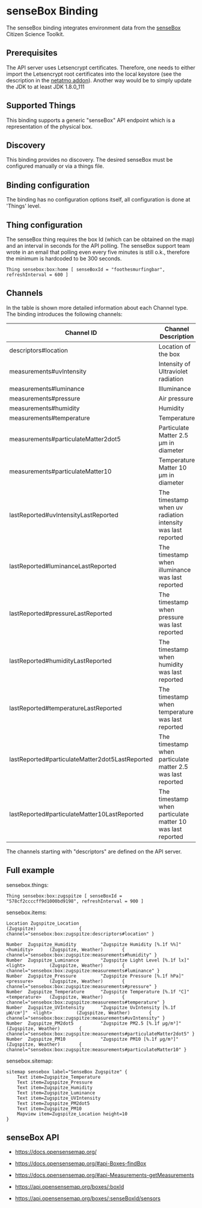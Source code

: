 # senseBox Binding

The senseBox binding integrates environment data from the [senseBox](https://sensebox.de/)
Citizen Science Toolkit.

## Prerequisites

The API server uses Letsencrypt certificates. Therefore, one needs to either import the Letsencrypt
root certificates into the local keystore (see the description in the
[netatmo addon](http://docs.openhab.org/addons/bindings/netatmo/readme.html)).
Another way would be to simply update the JDK to at least JDK 1.8.0_111

## Supported Things

This binding supports a generic "senseBox" API endpoint which is a representation of the physical box.

## Discovery

This binding provides no discovery. The desired senseBox must be configured manually or via a things file.

## Binding configuration

The binding has no configuration options itself, all configuration is done at 'Things' level.

## Thing configuration

The senseBox thing requires the box Id (which can be obtained on the map) and an interval in seconds
for the API polling. The senseBox support team wrote in an email that polling even every five minutes
is still o.k., therefore the minimum is hardcoded to be 300 seconds.

```
Thing sensebox:box:home [ senseBoxId = "foothesmurfingbar", refreshInterval = 600 ]
```

## Channels

In the table is shown more detailed information about each Channel type.
The binding introduces the following channels:

| Channel ID                                      | Channel Description                                          | Supported item type | Advanced |
|-------------------------------------------------|--------------------------------------------------------------|---------------------|----------|
| descriptors#location                            | Location of the box                                          | Point               | False    |
| measurements#uvIntensity                        | Intensity of Ultraviolet radiation                           | Number              | False    |
| measurements#luminance                          | Illuminance                                                  | Number              | False    |
| measurements#pressure                           | Air pressure                                                 | Number              | False    |
| measurements#humidity                           | Humidity                                                     | Number              | False    |
| measurements#temperature                        | Temperature                                                  | Number              | False    |
| measurements#particulateMatter2dot5             | Particulate Matter 2.5 µm in diameter                        | Number              | False    |
| measurements#particulateMatter10                | Temperature Matter 10 µm in diameter                         | Number              | False    |
| lastReported#uvIntensityLastReported            | The timestamp when uv radiation intensity was last reported  | DateTime            | True     |
| lastReported#luminanceLastReported              | The timestamp when illuminance was last reported             | DateTime            | True     |
| lastReported#pressureLastReported               | The timestamp when pressure was last reported                | DateTime            | True     |
| lastReported#humidityLastReported               | The timestamp when humidity was last reported                | DateTime            | True     |
| lastReported#temperatureLastReported            | The timestamp when temperature was last reported             | DateTime            | True     |
| lastReported#particulateMatter2dot5LastReported | The timestamp when particulate matter 2.5 was last reported  | DateTime            | True     |
| lastReported#particulateMatter10LastReported    | The timestamp when particulate matter 10 was last reported   | DateTime            | True     |

The channels starting with "descriptors" are defined on the API server.

## Full example

sensebox.things:

```
Thing sensebox:box:zugspitze [ senseBoxId = "578cf2ccccff9d1000bd9198", refreshInterval = 900 ]
```

sensebox.items:

```
Location Zugspitze_Location                                                               (Zugspitze)                { channel="sensebox:box:zugspitze:descriptors#location" }

Number  Zugspitze_Humidity         "Zugspitze Humidity [%.1f %%]"         <humidity>      (Zugspitze, Weather)       { channel="sensebox:box:zugspitze:measurements#humidity" }
Number  Zugspitze_Luminance        "Zugspitze Light Level [%.1f lx]"      <light>         (Zugspitze, Weather)       { channel="sensebox:box:zugspitze:measurements#luminance" }
Number  Zugspitze_Pressure         "Zugspitze Pressure [%.1f hPa]"        <pressure>      (Zugspitze, Weather)       { channel="sensebox:box:zugspitze:measurements#pressure" }
Number  Zugspitze_Temperature      "Zugspitze Temperature [%.1f °C]"      <temperature>   (Zugspitze, Weather)       { channel="sensebox:box:zugspitze:measurements#temperature" }
Number  Zugspitze_UVIntensity      "Zugspitze UvIntensity [%.1f μW/cm²]"  <light>         (Zugspitze, Weather)       { channel="sensebox:box:zugspitze:measurements#uvIntensity" }
Number  Zugspitze_PM2dot5          "Zugspitze PM2.5 [%.1f µg/m³]"                         (Zugspitze, Weather)       { channel="sensebox:box:zugspitze:measurements#particulateMatter2dot5" }
Number  Zugspitze_PM10             "Zugspitze PM10 [%.1f µg/m³]"                          (Zugspitze, Weather)       { channel="sensebox:box:zugspitze:measurements#particulateMatter10" }

```

sensebox.sitemap:

```
sitemap sensebox label="SenseBox Zugspitze" {
	Text item=Zugspitze_Temperature
	Text item=Zugspitze_Pressure
	Text item=Zugspitze_Humidity
	Text item=Zugspitze_Luminance
	Text item=Zugspitze_UVIntensity
	Text item=Zugspitze_PM2dot5
	Text item=Zugspitze_PM10
	Mapview item=Zugspitze_Location height=10
}
```

## senseBox API

* https://docs.opensensemap.org/
* https://docs.opensensemap.org/#api-Boxes-findBox
* https://docs.opensensemap.org/#api-Measurements-getMeasurements

* https://api.opensensemap.org/boxes/:boxId
* https://api.opensensemap.org/boxes/:senseBoxId/sensors
